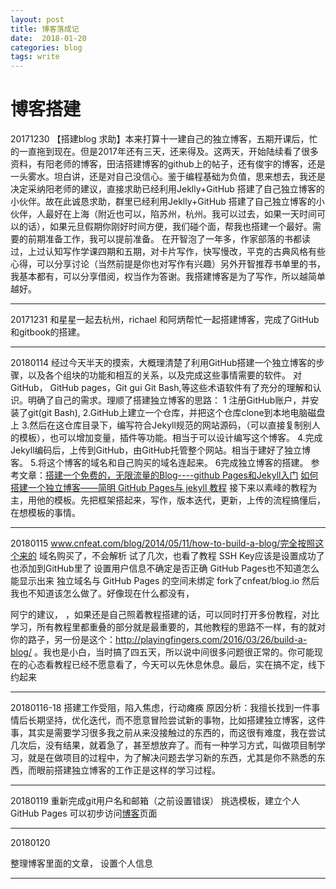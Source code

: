 ```yaml
---
layout: post
title: 博客落成记
date:  2018-01-20
categories: blog
tags: write
---
```



# 博客搭建

20171230
【搭建blog 求助】本来打算十一建自己的独立博客，五期开课后，忙的一直拖到现在。但是2017年还有三天，还来得及。这两天，开始陆续看了很多资料，有阳老师的博客，田洁搭建博客的github上的帖子，还有俊宇的博客，还是一头雾水。坦白讲，还是对自己没信心。鉴于编程基础为负值，思来想去，我还是决定采纳阳老师的建议，直接求助已经利用Jeklly+GitHub 搭建了自己独立博客的小伙伴。故在此诚恳求助，群里已经利用Jeklly+GitHub 搭建了自己独立博客的小伙伴，人最好在上海（附近也可以，陷苏州，杭州。我可以过去，如果一天时间可以的话），如果元旦假期你刚好时间方便，我们碰个面，帮我也搭建一个最好。需要的前期准备工作，我可以提前准备。
在开智泡了一年多，作家部落的书都读过，上过认知写作学课四期和五期，对卡片写作，快写慢改，平克的古典风格有些心得，可以分享讨论（当然前提是你也对写作有兴趣）另外开智推荐书单里的书，我基本都有，可以分享借阅，权当作为答谢。我搭建博客是为了写作，所以越简单越好。

----------

20171231
和星星一起去杭州，richael 和阿炳帮忙一起搭建博客，完成了GitHub和gitbook的搭建。

----------

20180114
经过今天半天的摸索，大概理清楚了利用GitHub搭建一个独立博客的步骤，以及各个组块的功能和相互的关系，以及完成这些事情需要的软件。
对GitHub， GitHub pages，Git gui  Git Bash,等这些术语软件有了充分的理解和认识。明确了自己的需求。理顺了搭建独立博客的思路：
1 注册GitHub账户，并安装了git(git Bash),
2.GitHub上建立一个仓库，并把这个仓库clone到本地电脑磁盘上
3.然后在这仓库目录下，编写符合Jekyll规范的网站源码，（可以直接复制别人的模板），也可以增加变量，插件等功能。相当于可以设计编写这个博客。
4.完成Jekyll编码后，上传到GitHub，由GitHub托管整个网站。相当于建好了独立博客。
5.将这个博客的域名和自己购买的域名连起来。
6完成独立博客的搭建。
参考文章：[搭建一个免费的，无限流量的Blog----github Pages和Jekyll入门](www.ruanyifeng.com/blog/2012/08/blogging_with_jekyll.html)
[如何搭建一个独立博客——简明 GitHub Pages与 jekyll 教程](http://www.cnfeat.com/blog/2014/05/11/how-to-build-a-blog/)
接下来以素峰的教程为主，用他的模板。先把框架搭起来，写作，版本迭代，更新，上传的流程搞懂后，在想模板的事情。

----------

20180115
www.cnfeat.com/blog/2014/05/11/how-to-build-a-blog/完全按照这个来的
域名购买了，不会解析
试了几次，也看了教程
SSH Key应该是设置成功了
也添加到GitHub里了
设置用户信息不确定是否正确
GitHub Pages也不知道怎么能显示出来
独立域名与 GitHub Pages 的空间未绑定
fork了cnfeat/blog.io
然后我也不知道该怎么做了。好像现在什么都没有，

阿宁的建议，
，如果还是自己照着教程搭建的话，可以同时打开多份教程，对比学习，所有教程里都重叠的部分就是最重要的，其他教程的思路不一样，有的就对你的路子，另一份是这个：http://playingfingers.com/2016/03/26/build-a-blog/ 。我也是小白，当时搞了四五天，所以说中间很多问题很正常的。你可能现在的心态看教程已经不愿意看了，今天可以先休息休息。最后，实在搞不定，线下约起来

----------
20180116-18 搭建工作受阻，陷入焦虑，行动瘫痪
原因分析：我擅长找到一件事情后长期坚持，优化迭代，而不愿意冒险尝试新的事物，比如搭建独立博客，这件事，其实是需要学习很多我之前从来没接触过的东西的，而这很有难度，我在尝试几次后，没有结果，就着急了，甚至想放弃了。而有一种学习方式，叫做项目制学习，就是在做项目的过程中，为了解决问题去学习新的东西，尤其是你不熟悉的东西，而眼前搭建独立博客的工作正是这样的学习过程。

----------

20180119
重新完成git用户名和邮箱（之前设置错误）
挑选模板，建立个人 GitHub Pages
可以初步访问[博客](http://jason2960.github.io)页面

----------

20180120

整理博客里面的文章，
设置个人信息

----------
